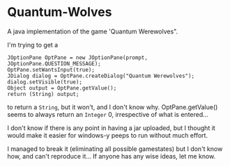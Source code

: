 Quantum-Wolves
==============

A java implementation of the game 'Quantum Werewolves".

I'm trying to get a 
```
JOptionPane OptPane = new JOptionPane(prompt, JOptionPane.QUESTION_MESSAGE);
OptPane.setWantsInput(true);
JDialog dialog = OptPane.createDialog("Quantum Werewolves");
dialog.setVisible(true);
Object output = OptPane.getValue();  
return (String) output;
```
    
to return a `String`, but it won't, and I don't know why. OptPane.getValue() seems to always return an `Integer` 0, irrespective of what is entered...

I don't know if there is any point in having a jar uploaded, but I thought it would make it easier for windows-y peeps to run without much effort.

I managed to break it (eliminating all possible gamestates) but I don't know how, and can't reproduce it...  If anyone has any wise ideas, let me know.
